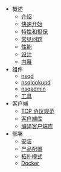 - 概述
	- [介绍](intro.md)
	- [快速开始](quick_start.md)
	- [特性和担保](features_guarantees.md)
	- [常见问题](faq.md)
	- [性能](performance.md)
	- [设计](design.md)
	- [内幕](internals.md)
- 组件
	- [nsqd](nsqd.md)
	- [nsqlookupd](nsqlookupd.md)
	- [nsqadmin](nsqadmin.md)
	- [工具](utilities.md)
- 客户端
	- [TCP 协议规范](tcp_protocol_spec.md)
	- [客户端库](client_libraries.md)
	- [编译客户端库](building_client_libraries.md)
- 部署
	- [安装](installing.md)
	- [产品配置](production_configuration.md)
	- [拓扑模式](topology_patterns.md)
	- [Docker](docker.md)
